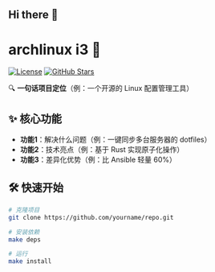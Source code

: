 ## Hi there 👋

<!--
**Rancade/rancade** is a ✨ _special_ ✨ repository because its `README.md` (this file) appears on your GitHub profile.

Here are some ideas to get you started:

- 🔭 I’m currently working on ...
- 🌱 I’m currently learning ...
- 👯 I’m looking to collaborate on ...
- 🤔 I’m looking for help with ...
- 💬 Ask me about ...
- 📫 How to reach me: ...
- 😄 Pronouns: ...
- ⚡ Fun fact: ...
-->
# archlinux i3 🚀

[![License](https://img.shields.io/badge/license-MIT-blue.svg)](LICENSE) 
[![GitHub Stars](https://img.shields.io/github/stars/yourname/repo?style=social)](https://github.com/yourname/repo)

🔍 **一句话项目定位**（例：一个开源的 Linux 配置管理工具）

## ✨ 核心功能
- **功能1**：解决什么问题（例：一键同步多台服务器的 dotfiles）
- **功能2**：技术亮点（例：基于 Rust 实现原子化操作）
- **功能3**：差异化优势（例：比 Ansible 轻量 60%）

## 🛠️ 快速开始
```bash
# 克隆项目
git clone https://github.com/yourname/repo.git

# 安装依赖
make deps

# 运行
make install
